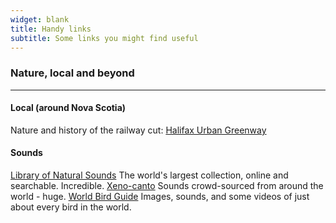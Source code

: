 ```yaml
---
widget: blank
title: Handy links
subtitle: Some links you might find useful
---
```


### Nature, local and beyond

------

#### Local (around Nova Scotia)

Nature and history of the railway cut:  [Halifax Urban Greenway](http://halifaxurbangreenway.ca/interpretation.html)

#### Sounds

[Library of Natural Sounds](http://macaulaylibrary.org/) The world's largest collection, online and searchable. Incredible.
[Xeno-canto](http://www.xeno-canto.org/) Sounds crowd-sourced from around the world - huge.
[World Bird Guide](http://www.mangoverde.com/birdsound/) Images, sounds, and some videos of just about every bird in the world.